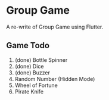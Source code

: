 # Group Game

A re-write of Group Game using Flutter.

## Game Todo

1. (done) Bottle Spinner
1. (done) Dice
1. (done) Buzzer
1. Random Number (Hidden Mode)
1. Wheel of Fortune
1. Pirate Knife
